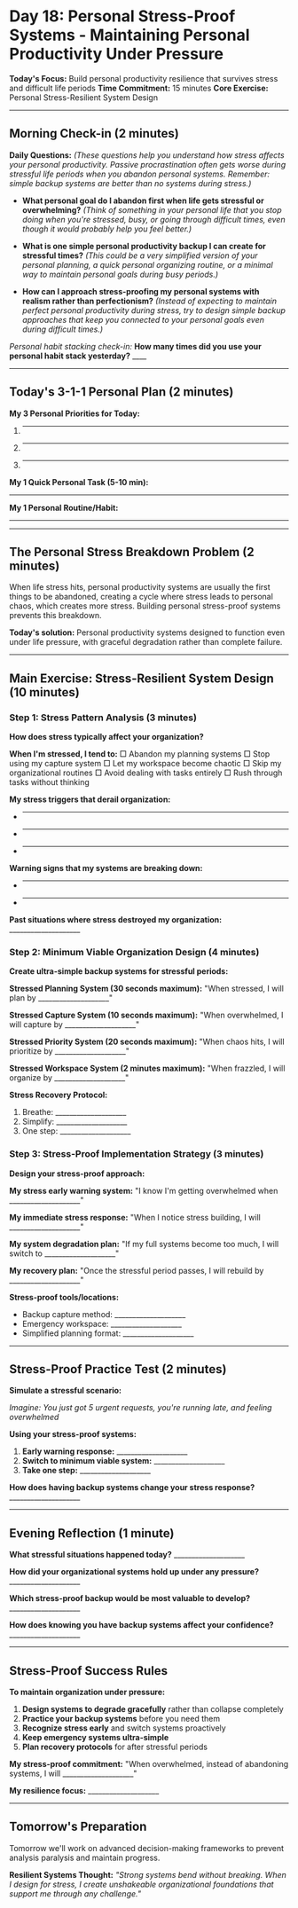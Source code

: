 # Day 18: Personal Stress-Proof Systems - Maintaining Personal Productivity Under Pressure

**Today's Focus:** Build personal productivity resilience that survives stress and difficult life periods
**Time Commitment:** 15 minutes
**Core Exercise:** Personal Stress-Resilient System Design

---

## Morning Check-in (2 minutes)

**Daily Questions:** *(These questions help you understand how stress affects your personal productivity. Passive procrastination often gets worse during stressful life periods when you abandon personal systems. Remember: simple backup systems are better than no systems during stress.)*

- **What personal goal do I abandon first when life gets stressful or overwhelming?**
  *(Think of something in your personal life that you stop doing when you're stressed, busy, or going through difficult times, even though it would probably help you feel better.)*

- **What is one simple personal productivity backup I can create for stressful times?**
  *(This could be a very simplified version of your personal planning, a quick personal organizing routine, or a minimal way to maintain personal goals during busy periods.)*

- **How can I approach stress-proofing my personal systems with realism rather than perfectionism?**
  *(Instead of expecting to maintain perfect personal productivity during stress, try to design simple backup approaches that keep you connected to your personal goals even during difficult times.)*

*Personal habit stacking check-in:*
**How many times did you use your personal habit stack yesterday?** ____

---

## Today's 3-1-1 Personal Plan (2 minutes)

**My 3 Personal Priorities for Today:**
1. ____________________
2. ____________________
3. ____________________

**My 1 Quick Personal Task (5-10 min):**
____________________

**My 1 Personal Routine/Habit:**
____________________

---

## The Personal Stress Breakdown Problem (2 minutes)

When life stress hits, personal productivity systems are usually the first things to be abandoned, creating a cycle where stress leads to personal chaos, which creates more stress. Building personal stress-proof systems prevents this breakdown.

**Today's solution:** Personal productivity systems designed to function even under life pressure, with graceful degradation rather than complete failure.

---

## Main Exercise: Stress-Resilient System Design (10 minutes)

### Step 1: Stress Pattern Analysis (3 minutes)

**How does stress typically affect your organization?**

**When I'm stressed, I tend to:**
□ Abandon my planning systems
□ Stop using my capture system
□ Let my workspace become chaotic
□ Skip my organizational routines
□ Avoid dealing with tasks entirely
□ Rush through tasks without thinking

**My stress triggers that derail organization:**
- ____________________
- ____________________
- ____________________

**Warning signs that my systems are breaking down:**
- ____________________
- ____________________

**Past situations where stress destroyed my organization:** ____________________

### Step 2: Minimum Viable Organization Design (4 minutes)

**Create ultra-simple backup systems for stressful periods:**

**Stressed Planning System (30 seconds maximum):**
"When stressed, I will plan by ____________________"

**Stressed Capture System (10 seconds maximum):**
"When overwhelmed, I will capture by ____________________"

**Stressed Priority System (20 seconds maximum):**
"When chaos hits, I will prioritize by ____________________"

**Stressed Workspace System (2 minutes maximum):**
"When frazzled, I will organize by ____________________"

**Stress Recovery Protocol:**
1. Breathe: ____________________
2. Simplify: ____________________
3. One step: ____________________

### Step 3: Stress-Proof Implementation Strategy (3 minutes)

**Design your stress-proof approach:**

**My stress early warning system:**
"I know I'm getting overwhelmed when ____________________"

**My immediate stress response:**
"When I notice stress building, I will ____________________"

**My system degradation plan:**
"If my full systems become too much, I will switch to ____________________"

**My recovery plan:**
"Once the stressful period passes, I will rebuild by ____________________"

**Stress-proof tools/locations:**
- Backup capture method: ____________________
- Emergency workspace: ____________________
- Simplified planning format: ____________________

---

## Stress-Proof Practice Test (2 minutes)

**Simulate a stressful scenario:**

*Imagine: You just got 5 urgent requests, you're running late, and feeling overwhelmed*

**Using your stress-proof systems:**
1. **Early warning response:** ____________________
2. **Switch to minimum viable system:** ____________________
3. **Take one step:** ____________________

**How does having backup systems change your stress response?** ____________________

---

## Evening Reflection (1 minute)

**What stressful situations happened today?** ____________________

**How did your organizational systems hold up under any pressure?** ____________________

**Which stress-proof backup would be most valuable to develop?** ____________________

**How does knowing you have backup systems affect your confidence?** ____________________

---

## Stress-Proof Success Rules

**To maintain organization under pressure:**

1. **Design systems to degrade gracefully** rather than collapse completely
2. **Practice your backup systems** before you need them
3. **Recognize stress early** and switch systems proactively
4. **Keep emergency systems ultra-simple**
5. **Plan recovery protocols** for after stressful periods

**My stress-proof commitment:** "When overwhelmed, instead of abandoning systems, I will ____________________"

**My resilience focus:** ____________________

---

## Tomorrow's Preparation
Tomorrow we'll work on advanced decision-making frameworks to prevent analysis paralysis and maintain progress.

**Resilient Systems Thought:**
*"Strong systems bend without breaking. When I design for stress, I create unshakeable organizational foundations that support me through any challenge."*